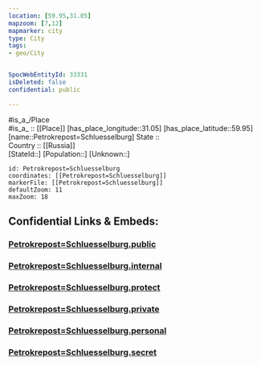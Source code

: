 ```yaml
---
location: [59.95,31.05] 
mapzoom: [7,12] 
mapmarker: city 
type: City
tags:
- geo/City


SpocWebEntityId: 33331
isDeleted: false
confidential: public

---
```

#is_a_/Place  
#is_a_ :: [[Place]] 
[has_place_longitude::31.05] 
[has_place_latitude::59.95] 
[name::Petrokrepost=Schluesselburg] 
State ::  
Country :: [[Russia]]  
[StateId::] 
[Population::] 
[Unknown::] 


```leaflet
id: Petrokrepost=Schluesselburg
coordinates: [[Petrokrepost=Schluesselburg]] 
markerFile: [[Petrokrepost=Schluesselburg]] 
defaultZoom: 11 
maxZoom: 18
```


## Confidential Links & Embeds: 

### [Petrokrepost=Schluesselburg.public](/_public/\Earth\Continent\Europe\Europe~East\Russia\Russia~NorthWest\Leningrad_Oblast\CityPetrokrepost=Schluesselburg.public.md) 

### [Petrokrepost=Schluesselburg.internal](/_internal/\Earth\Continent\Europe\Europe~East\Russia\Russia~NorthWest\Leningrad_Oblast\CityPetrokrepost=Schluesselburg.internal.md) 

### [Petrokrepost=Schluesselburg.protect](/_protect/\Earth\Continent\Europe\Europe~East\Russia\Russia~NorthWest\Leningrad_Oblast\CityPetrokrepost=Schluesselburg.protect.md) 

### [Petrokrepost=Schluesselburg.private](/_private/\Earth\Continent\Europe\Europe~East\Russia\Russia~NorthWest\Leningrad_Oblast\CityPetrokrepost=Schluesselburg.private.md) 

### [Petrokrepost=Schluesselburg.personal](/_personal/\Earth\Continent\Europe\Europe~East\Russia\Russia~NorthWest\Leningrad_Oblast\CityPetrokrepost=Schluesselburg.personal.md) 

### [Petrokrepost=Schluesselburg.secret](/_secret/\Earth\Continent\Europe\Europe~East\Russia\Russia~NorthWest\Leningrad_Oblast\CityPetrokrepost=Schluesselburg.secret.md)

